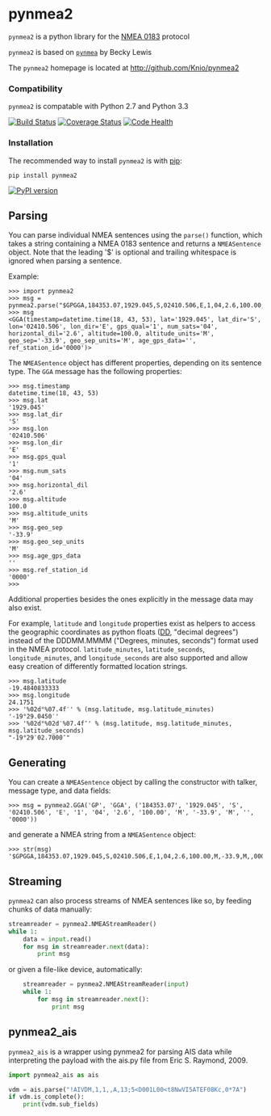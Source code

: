 pynmea2
=======

`pynmea2` is a python library for the [NMEA 0183](http://en.wikipedia.org/wiki/NMEA_0183) protocol

`pynmea2` is based on [`pynmea`](https://code.google.com/p/pynmea/) by Becky Lewis

The `pynmea2` homepage is located at http://github.com/Knio/pynmea2


### Compatibility

`pynmea2` is compatable with Python 2.7 and Python 3.3

[![Build Status](https://travis-ci.org/Knio/pynmea2.png?branch=master)](https://travis-ci.org/Knio/pynmea2)
[![Coverage Status](https://coveralls.io/repos/Knio/pynmea2/badge.png?branch=master)](https://coveralls.io/r/Knio/pynmea2?branch=master)
[![Code Health](https://landscape.io/github/Knio/pynmea2/master/landscape.svg?style=flat)](https://landscape.io/github/Knio/pynmea2/master)

### Installation

The recommended way to install `pynmea2` is with
[pip](http://pypi.python.org/pypi/pip/):

    pip install pynmea2

[![PyPI version](https://badge.fury.io/py/pynmea2.png)](http://badge.fury.io/py/pynmea2)

Parsing
-------

You can parse individual NMEA sentences using the `parse()` function, which takes a string containing a
NMEA 0183 sentence and returns a `NMEASentence` object. Note that the leading '$' is optional and trailing whitespace is ignored when parsing a sentence.

Example:

    >>> import pynmea2
    >>> msg = pynmea2.parse("$GPGGA,184353.07,1929.045,S,02410.506,E,1,04,2.6,100.00,M,-33.9,M,,0000*6D")
    >>> msg
    <GGA(timestamp=datetime.time(18, 43, 53), lat='1929.045', lat_dir='S', lon='02410.506', lon_dir='E', gps_qual='1', num_sats='04', horizontal_dil='2.6', altitude=100.0, altitude_units='M', geo_sep='-33.9', geo_sep_units='M', age_gps_data='', ref_station_id='0000')>


The `NMEASentence` object has different properties, depending on its sentence type.
The `GGA` message has the following properties:

    >>> msg.timestamp
    datetime.time(18, 43, 53)
    >>> msg.lat
    '1929.045'
    >>> msg.lat_dir
    'S'
    >>> msg.lon
    '02410.506'
    >>> msg.lon_dir
    'E'
    >>> msg.gps_qual
    '1'
    >>> msg.num_sats
    '04'
    >>> msg.horizontal_dil
    '2.6'
    >>> msg.altitude
    100.0
    >>> msg.altitude_units
    'M'
    >>> msg.geo_sep
    '-33.9'
    >>> msg.geo_sep_units
    'M'
    >>> msg.age_gps_data
    ''
    >>> msg.ref_station_id
    '0000'
    >>>


Additional properties besides the ones explicitly in the message data may also exist.

For example, `latitude` and `longitude` properties exist as helpers to access the geographic coordinates as python floats ([DD](http://en.wikipedia.org/wiki/Decimal_degrees), "decimal degrees") instead of the DDDMM.MMMM ("Degrees, minutes, seconds") format used in the NMEA protocol. `latitude_minutes`, `latitude_seconds`, `longitude_minutes`, and `longitude_seconds` are also supported and allow easy creation of differently formatted location strings.

    >>> msg.latitude
    -19.4840833333
    >>> msg.longitude
    24.1751
    >>> '%02d°%07.4f′' % (msg.latitude, msg.latitude_minutes)
    '-19°29.0450′'
    >>> '%02d°%02d′%07.4f″' % (msg.latitude, msg.latitude_minutes, msg.latitude_seconds)
    "-19°29′02.7000″"

Generating
----------

You can create a `NMEASentence` object by calling the constructor with talker, message type, and data fields:

    >>> msg = pynmea2.GGA('GP', 'GGA', ('184353.07', '1929.045', 'S', '02410.506', 'E', '1', '04', '2.6', '100.00', 'M', '-33.9', 'M', '', '0000'))


and generate a NMEA string from a `NMEASentence` object:

    >>> str(msg)
    '$GPGGA,184353.07,1929.045,S,02410.506,E,1,04,2.6,100.00,M,-33.9,M,,0000*6D'


Streaming
---------

`pynmea2` can also process streams of NMEA sentences like so, by feeding chunks of data
manually:

```python
streamreader = pynmea2.NMEAStreamReader()
while 1:
    data = input.read()
    for msg in streamreader.next(data):
        print msg
```

or given a file-like device, automatically:

```python
    streamreader = pynmea2.NMEAStreamReader(input)
    while 1:
        for msg in streamreader.next():
            print msg
```

pynmea2_ais
---------

`pynmea2_ais` is a wrapper using pynmea2 for parsing AIS data while interpreting the payload with the ais.py file from Eric S. Raymond, 2009.

```python
import pynmea2_ais as ais

vdm = ais.parse("!AIVDM,1,1,,A,13;5<D001L00<t8NwVI5ATEF08Kc,0*7A")
if vdm.is_complete():
    print(vdm.sub_fields)
```